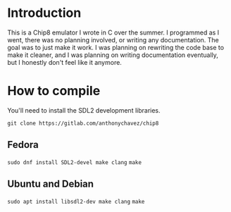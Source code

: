 # Introduction
This is a Chip8 emulator I wrote in C over the summer.
I programmed as I went, there was no planning involved,
or writing any documentation. The goal was to just make it work.
I was planning on rewriting the code base to make it cleaner, and
I was planning on writing documentation eventually, but I honestly don't feel
like it anymore.

# How to compile
You'll need to install the SDL2 development libraries.

```git clone https://gitlab.com/anthonychavez/chip8```

## Fedora
```sudo dnf install SDL2-devel make clang```
```make```

## Ubuntu and Debian
```sudo apt install libsdl2-dev make clang```
```make```

